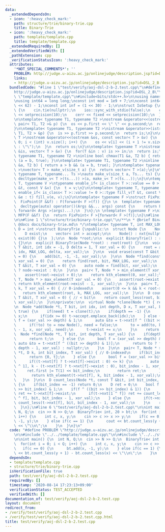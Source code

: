 ```yaml
---
data:
  _extendedDependsOn:
  - icon: ':heavy_check_mark:'
    path: structure/trie/binary-trie.cpp
    title: Binary-Trie
  - icon: ':heavy_check_mark:'
    path: template/template.cpp
    title: template/template.cpp
  _extendedRequiredBy: []
  _extendedVerifiedWith: []
  _pathExtension: cpp
  _verificationStatusIcon: ':heavy_check_mark:'
  attributes:
    '*NOT_SPECIAL_COMMENTS*': ''
    PROBLEM: http://judge.u-aizu.ac.jp/onlinejudge/description.jsp?id=DSL_2_B
    links:
    - http://judge.u-aizu.ac.jp/onlinejudge/description.jsp?id=DSL_2_B
  bundledCode: "#line 1 \"test/verify/aoj-dsl-2-b-2.test.cpp\"\n#define PROBLEM \"\
    http://judge.u-aizu.ac.jp/onlinejudge/description.jsp?id=DSL_2_B\"\n\n#line 1\
    \ \"template/template.cpp\"\n#include<bits/stdc++.h>\n\nusing namespace std;\n\
    \nusing int64 = long long;\nconst int mod = 1e9 + 7;\n\nconst int64 infll = (1LL\
    \ << 62) - 1;\nconst int inf = (1 << 30) - 1;\n\nstruct IoSetup {\n  IoSetup()\
    \ {\n    cin.tie(nullptr);\n    ios::sync_with_stdio(false);\n    cout << fixed\
    \ << setprecision(10);\n    cerr << fixed << setprecision(10);\n  }\n} iosetup;\n\
    \n\ntemplate< typename T1, typename T2 >\nostream &operator<<(ostream &os, const\
    \ pair< T1, T2 >& p) {\n  os << p.first << \" \" << p.second;\n  return os;\n\
    }\n\ntemplate< typename T1, typename T2 >\nistream &operator>>(istream &is, pair<\
    \ T1, T2 > &p) {\n  is >> p.first >> p.second;\n  return is;\n}\n\ntemplate< typename\
    \ T >\nostream &operator<<(ostream &os, const vector< T > &v) {\n  for(int i =\
    \ 0; i < (int) v.size(); i++) {\n    os << v[i] << (i + 1 != v.size() ? \" \"\
    \ : \"\");\n  }\n  return os;\n}\n\ntemplate< typename T >\nistream &operator>>(istream\
    \ &is, vector< T > &v) {\n  for(T &in : v) is >> in;\n  return is;\n}\n\ntemplate<\
    \ typename T1, typename T2 >\ninline bool chmax(T1 &a, T2 b) { return a < b &&\
    \ (a = b, true); }\n\ntemplate< typename T1, typename T2 >\ninline bool chmin(T1\
    \ &a, T2 b) { return a > b && (a = b, true); }\n\ntemplate< typename T = int64\
    \ >\nvector< T > make_v(size_t a) {\n  return vector< T >(a);\n}\n\ntemplate<\
    \ typename T, typename... Ts >\nauto make_v(size_t a, Ts... ts) {\n  return vector<\
    \ decltype(make_v< T >(ts...)) >(a, make_v< T >(ts...));\n}\n\ntemplate< typename\
    \ T, typename V >\ntypename enable_if< is_class< T >::value == 0 >::type fill_v(T\
    \ &t, const V &v) {\n  t = v;\n}\n\ntemplate< typename T, typename V >\ntypename\
    \ enable_if< is_class< T >::value != 0 >::type fill_v(T &t, const V &v) {\n  for(auto\
    \ &e : t) fill_v(e, v);\n}\n\ntemplate< typename F >\nstruct FixPoint : F {\n\
    \  FixPoint(F &&f) : F(forward< F >(f)) {}\n \n  template< typename... Args >\n\
    \  decltype(auto) operator()(Args &&... args) const {\n    return F::operator()(*this,\
    \ forward< Args >(args)...);\n  }\n};\n \ntemplate< typename F >\ninline decltype(auto)\
    \ MFP(F &&f) {\n  return FixPoint< F >{forward< F >(f)};\n}\n#line 4 \"test/verify/aoj-dsl-2-b-2.test.cpp\"\
    \n\n#line 1 \"structure/trie/binary-trie.cpp\"\n/**\n * @brief Binary-Trie\n *\
    \ @docs docs/binary-trie.md\n */\ntemplate< typename T, int MAX_LOG, typename\
    \ D = int >\nstruct BinaryTrie {\npublic:\n  struct Node {\n    Node *nxt[2];\n\
    \    D exist;\n    vector< int > accept;\n\n    Node() : nxt{nullptr, nullptr},\
    \ exist(0) {}\n  };\n\n  Node *root;\n\n  explicit BinaryTrie() : root(new Node())\
    \ {}\n\n  explicit BinaryTrie(Node *root) : root(root) {}\n\n  void add(const\
    \ T &bit, int idx = -1, D delta = 1, T xor_val = 0) {\n    root = add(root, bit,\
    \ idx, MAX_LOG, delta, xor_val);\n  }\n\n  void erase(const T &bit, T xor_val\
    \ = 0) {\n    add(bit, -1, -1, xor_val);\n  }\n\n  Node *find(const T &bit, T\
    \ xor_val = 0) {\n    return find(root, bit, MAX_LOG, xor_val);\n  }\n\n  D count(const\
    \ T &bit, T xor_val = 0) {\n    auto node = find(bit, xor_val);\n    return node\
    \ ? node->exist : 0;\n  }\n\n  pair< T, Node * > min_element(T xor_val = 0) {\n\
    \    assert(root->exist > 0);\n    return kth_element(0, xor_val);\n  }\n\n  pair<\
    \ T, Node * > max_element(T xor_val = 0) {\n    assert(root->exist > 0);\n   \
    \ return kth_element(root->exist - 1, xor_val);\n  }\n\n  pair< T, Node * > kth_element(D\
    \ k, T xor_val = 0) { // 0-indexed\n    assert(0 <= k && k < root->exist);\n \
    \   return kth_element(root, k, MAX_LOG, xor_val);\n  }\n\n  D count_less(const\
    \ T &bit, T xor_val = 0) { // < bit\n    return count_less(root, bit, MAX_LOG,\
    \ xor_val);\n  }\n\nprivate:\n\n  virtual Node *clone(Node *t) { return t; }\n\
    \n  Node *add(Node *t, T bit, int idx, int depth, D x, T xor_val, bool need =\
    \ true) {\n    if(need) t = clone(t);\n    if(depth == -1) {\n      t->exist +=\
    \ x;\n      if(idx >= 0) t->accept.emplace_back(idx);\n    } else {\n      bool\
    \ f = (xor_val >> depth) & 1;\n      auto &to = t->nxt[f ^ ((bit >> depth) & 1)];\n\
    \      if(!to) to = new Node(), need = false;\n      to = add(to, bit, idx, depth\
    \ - 1, x, xor_val, need);\n      t->exist += x;\n    }\n    return t;\n  }\n\n\
    \  Node *find(Node *t, T bit, int depth, T xor_val) {\n    if(depth == -1) {\n\
    \      return t;\n    } else {\n      bool f = (xor_val >> depth) & 1;\n     \
    \ auto &to = t->nxt[f ^ ((bit >> depth) & 1)];\n      return to ? find(to, bit,\
    \ depth - 1, xor_val) : nullptr;\n    }\n  }\n\n  pair< T, Node * > kth_element(Node\
    \ *t, D k, int bit_index, T xor_val) { // 0-indexed\n    if(bit_index == -1) {\n\
    \      return {0, t};\n    } else {\n      bool f = (xor_val >> bit_index) & 1;\n\
    \      if((t->nxt[f] ? t->nxt[f]->exist : 0) <= k) {\n        auto ret = kth_element(t->nxt[f\
    \ ^ 1], k - (t->nxt[f] ? t->nxt[f]->exist : 0), bit_index - 1, xor_val);\n   \
    \     ret.first |= T(1) << bit_index;\n        return ret;\n      } else {\n \
    \       return kth_element(t->nxt[f], k, bit_index - 1, xor_val);\n      }\n \
    \   }\n  }\n\n  D count_less(Node *t, const T &bit, int bit_index, T xor_val)\
    \ {\n    if(bit_index == -1) return 0;\n    D ret = 0;\n    bool f = (xor_val\
    \ >> bit_index) & 1;\n    if(f ^ ((bit >> bit_index) & 1)) {\n      if(t->nxt[f])\
    \ ret += t->nxt[f]->exist;\n      if(t->nxt[1 ^ f]) ret += count_less(t->nxt[1\
    \ ^ f], bit, bit_index - 1, xor_val);\n    } else {\n      if(t->nxt[f]) ret +=\
    \ count_less(t->nxt[f], bit, bit_index - 1, xor_val);\n    }\n    return ret;\n\
    \  }\n};\n#line 6 \"test/verify/aoj-dsl-2-b-2.test.cpp\"\n\nint main() {\n  int\
    \ N, Q;\n  cin >> N >> Q;\n  BinaryTrie< int, 20 > bt;\n  for(int i = 0; i < Q;\
    \ i++) {\n    int c, x, y;\n    cin >> c >> x >> y;\n    if(c == 0) {\n      bt.add(x,\
    \ -1, y);\n    } else if(c == 1) {\n      cout << bt.count_less(y + 1) - bt.count_less(x)\
    \ << \"\\n\";\n    }\n  }\n}\n"
  code: "#define PROBLEM \"http://judge.u-aizu.ac.jp/onlinejudge/description.jsp?id=DSL_2_B\"\
    \n\n#include \"../../template/template.cpp\"\n\n#include \"../../structure/trie/binary-trie.cpp\"\
    \n\nint main() {\n  int N, Q;\n  cin >> N >> Q;\n  BinaryTrie< int, 20 > bt;\n\
    \  for(int i = 0; i < Q; i++) {\n    int c, x, y;\n    cin >> c >> x >> y;\n \
    \   if(c == 0) {\n      bt.add(x, -1, y);\n    } else if(c == 1) {\n      cout\
    \ << bt.count_less(y + 1) - bt.count_less(x) << \"\\n\";\n    }\n  }\n}\n"
  dependsOn:
  - template/template.cpp
  - structure/trie/binary-trie.cpp
  isVerificationFile: true
  path: test/verify/aoj-dsl-2-b-2.test.cpp
  requiredBy: []
  timestamp: '2020-08-14 17:23:13+09:00'
  verificationStatus: TEST_ACCEPTED
  verifiedWith: []
documentation_of: test/verify/aoj-dsl-2-b-2.test.cpp
layout: document
redirect_from:
- /verify/test/verify/aoj-dsl-2-b-2.test.cpp
- /verify/test/verify/aoj-dsl-2-b-2.test.cpp.html
title: test/verify/aoj-dsl-2-b-2.test.cpp
---
```


